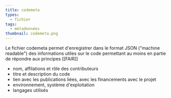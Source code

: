 ```yaml
---
title: codemeta
types:
  - fichier
tags:
  - métadonnées
thumbnail: codemeta.png
---
```


Le fichier codemeta permet d'enregistrer dans le format JSON ("machine readable") des informations utiles sur le code permettant au moins en partie de répondre aux principes [[FAIR]]

- nom, affilations et rôle des contributeurs
- titre et description du code 
- lien avec les publications liées, avec les financements avec le projet 
- environnement, système d'exploitation
- langages utilisés

